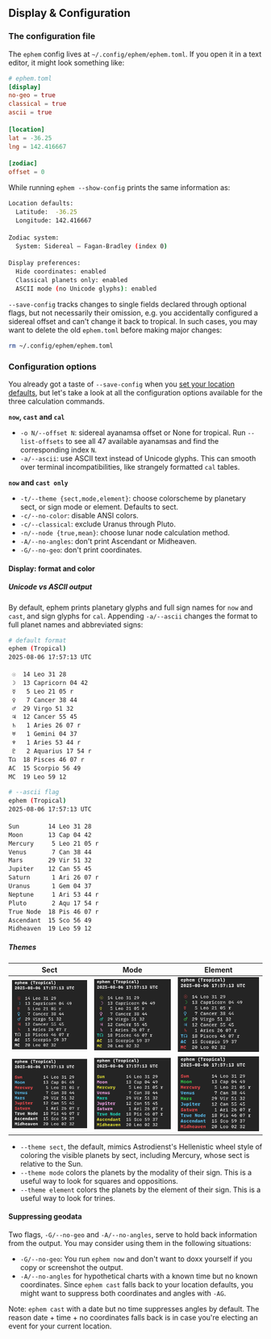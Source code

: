 ## Display & Configuration

### The configuration file

The `ephem` config lives at `~/.config/ephem/ephem.toml`. If you open it in a text editor, it might look something like:

```toml
# ephem.toml
[display]
no-geo = true
classical = true
ascii = true

[location]
lat = -36.25
lng = 142.416667

[zodiac]
offset = 0
```

While running `ephem --show-config` prints the same information as:

```sh
Location defaults:
  Latitude:  -36.25
  Longitude: 142.416667

Zodiac system:
  System: Sidereal — Fagan-Bradley (index 0)

Display preferences:
  Hide coordinates: enabled
  Classical planets only: enabled
  ASCII mode (no Unicode glyphs): enabled
```

`--save-config` tracks changes to single fields declared through optional flags, but not necessarily their omission, e.g. you accidentally configured a sidereal offset and can't change it back to tropical. In such cases, you may want to delete the old `ephem.toml` before making major changes:

```sh
rm ~/.config/ephem/ephem.toml
```

### Configuration options

You already got a taste of `--save-config` when you [set your location defaults](./10-getting-started), but let's take a look at all the configuration options available for the three calculation commands.

**`now`, `cast` and `cal`**
- `-o N/--offset N`: sidereal ayanamsa offset or None for tropical. Run `--list-offsets` to see all 47 available ayanamsas and find the corresponding index `N`.
- `-a/--ascii`: use ASCII text instead of Unicode glyphs. This can smooth over terminal incompatibilities, like strangely formatted `cal` tables.
 
**`now` and `cast only`**
- `-t/--theme {sect,mode,element}`: choose colorscheme by planetary sect, or sign mode or element. Defaults to sect.
- `-c/--no-color`: disable ANSI colors.
- `-c/--classical`: exclude Uranus through Pluto.
- `-n/--node {true,mean}`: choose lunar node calculation method.
- `-A/--no-angles`: don't print Ascendant or Midheaven.
- `-G/--no-geo`: don't print coordinates.

#### Display: format and color

##### Unicode vs ASCII output

By default, ephem prints planetary glyphs and full sign names for `now` and `cast`, and sign glyphs for `cal`. Appending `-a/--ascii` changes the format to full planet names and abbreviated signs:

```sh
# default format
ephem (Tropical)
2025-08-06 17:57:13 UTC

 ☉  14 Leo 31 28
 ☽  13 Capricorn 04 42
 ☿   5 Leo 21 05 r
 ♀   7 Cancer 38 44
 ♂  29 Virgo 51 32
 ♃  12 Cancer 55 45
 ♄   1 Aries 26 07 r
 ♅   1 Gemini 04 37
 ♆   1 Aries 53 44 r
 ♇   2 Aquarius 17 54 r
T☊  18 Pisces 46 07 r
AC  15 Scorpio 56 49
MC  19 Leo 59 12
```

```sh
# --ascii flag
ephem (Tropical)
2025-08-06 17:57:13 UTC

Sun        14 Leo 31 28
Moon       13 Cap 04 42
Mercury     5 Leo 21 05 r
Venus       7 Can 38 44
Mars       29 Vir 51 32
Jupiter    12 Can 55 45
Saturn      1 Ari 26 07 r
Uranus      1 Gem 04 37
Neptune     1 Ari 53 44 r
Pluto       2 Aqu 17 54 r
True Node  18 Pis 46 07 r
Ascendant  15 Sco 56 49
Midheaven  19 Leo 59 12
```

##### Themes

| Sect                                      | Mode                                      | Element                                   |
| ----------------------------------------- | ----------------------------------------- | ----------------------------------------- |
| ![sect](../assets/sect.png)               | ![mode](../assets/mode.png)               | ![element](../assets/element.png)         |
| ![ascii](../assets/sect-ascii.png)        | ![ascii](../assets/mode-ascii.png)        | ![ascii](../assets/element-ascii.png)     |

- `--theme sect`, the default, mimics Astrodienst's Hellenistic wheel style of coloring the visible planets by sect, including Mercury, whose sect is relative to the Sun.
- `--theme mode` colors the planets by the modality of their sign. This is a useful way to look for squares and oppositions.
- `--theme element` colors the planets by the element of their sign. This is a useful way to look for trines.

#### Suppressing geodata

Two flags, `-G/--no-geo` and `-A/--no-angles`, serve to hold back information from the output. You may consider using them in the following situations:

- `-G/--no-geo`: You run `ephem now` and don't want to doxx yourself if you copy or screenshot the output.
- `-A/--no-angles` for hypothetical charts with a known time but no known coordinates. Since `ephem cast` falls back to your location defaults, you might want to suppress both coordinates and angles with `-AG`.

Note: `ephem cast` with a date but no time suppresses angles by default. The reason date + time + no coordinates falls back is in case you're electing an event for your current location.
